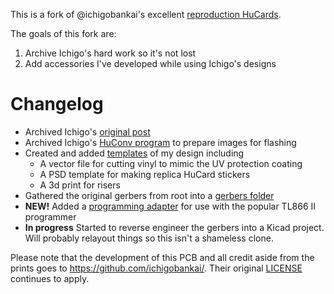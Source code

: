 This is a fork of @ichigobankai's excellent [reproduction HuCards](https://github.com/ichigobankai/HuCARD-repro-gerbers).

The goals of this fork are:
1. Archive Ichigo's hard work so it's not lost
2. Add accessories I've developed while using Ichigo's designs

# Changelog

* Archived Ichigo's [original post](original-post/)
* Archived Ichigo's [HuConv program](HuCONV_v1.5/) to prepare images for flashing
* Created and added [templates](prints/) of my design including
	* A vector file for cutting vinyl to mimic the UV protection coating
	* A PSD template for making replica HuCard stickers
	* A 3d print for risers
* Gathered the original gerbers from root into a [gerbers folder](gerbers/)
* **NEW!** Added a [programming adapter](HuCard-TL866/) for use with the popular TL866 II programmer
* **In progress** Started to reverse engineer the gerbers into a Kicad project. Will probably relayout things so this isn't a shameless clone.

Please note that the development of this PCB and all credit aside from the prints goes to https://github.com/ichigobankai/. Their original [LICENSE](LICENSE) continues to apply.
